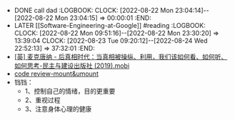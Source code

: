 - DONE call dad
  :LOGBOOK:
  CLOCK: [2022-08-22 Mon 23:04:14]--[2022-08-22 Mon 23:04:15] =>  00:00:01
  :END:
- LATER [[Software-Engineering-at-Google]] #reading
  :LOGBOOK:
  CLOCK: [2022-08-22 Mon 09:51:16]--[2022-08-22 Mon 23:30:20] =>  13:39:04
  CLOCK: [2022-08-23 Tue 09:20:12]--[2022-08-24 Wed 22:52:13] =>  37:32:01
  :END:
- [[英] 麦克唐纳 - 后真相时代：当真相被操纵、利用，我们该如何看、如何听、如何思考-民主与建设出版社 (2019).mobi](../assets/[英]_麦克唐纳_-_后真相时代：当真相被操纵、利用，我们该如何看、如何听、如何思考-民主与建设出版社_(2019)_1661180690436_0.mobi)
- [code review-mount&umount](http://gerrit-infrastructure.archeros.cn/gerrit/c/ar-dbagent/+/55325)
- 铛铛：
	- 1、控制自己的情绪，目的更重要
	- 2、重视过程
	- 3、注意身体心理的健康